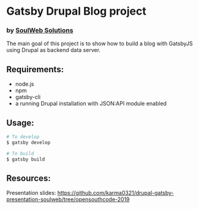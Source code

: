# Gatsby Drupal Blog project
### by [SoulWeb Solutions](mailto:info@soulweb.it)

The main goal of this project is to show how to build a blog with GatsbyJS using Drupal as backend data server.

## Requirements:

- node.js
- npm
- gatsby-cli
- a running Drupal installation with JSON:API module enabled

## Usage:

```bash
# To develop
$ gatsby develop

# To build
$ gatsby build
```

## Resources:

Presentation slides: https://github.com/karma0321/drupal-gatsby-presentation-soulweb/tree/opensouthcode-2019
